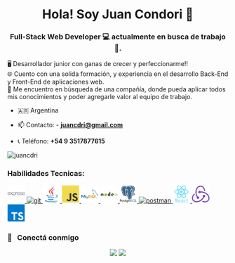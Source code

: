 
<h1 align="center">Hola! Soy Juan Condori 👋</h1>
<h3 align="center">Full-Stack Web Developer 💻 actualmente en busca de trabajo 🚀.</h3>
🖥️ Desarrollador junior con ganas de crecer y perfeccionarme!!<br/>
🌐 Cuento con una solida formación, y experiencia en el desarrollo Back-End y Front-End de aplicaciones web.<br/>
📣 Me encuentro en búsqueda de una compañía, donde pueda aplicar todos mis conocimientos y poder agregarle valor al equipo de trabajo.<br/>

- 🇦🇷 Argentina

- 📫 Contacto: - **juancdri@gmail.com**

- 📞 Teléfono: **+54 9 3517877615**

<p align="left"> <img src="https://komarev.com/ghpvc/?username=juancdri&label=Profile%20views&color=0e75b6&style=flat" alt="juancdri" /> </p>

<h3> Habilidades Tecnicas:</h3>
<p align="left"> 
<a href="https://expressjs.com" target="_blank"> <img src="https://raw.githubusercontent.com/devicons/devicon/master/icons/express/express-original-wordmark.svg" alt="express" width="40" height="40"/> </a> 
 <a href="https://git-scm.com/" target="_blank"> <img src="https://www.vectorlogo.zone/logos/git-scm/git-scm-icon.svg" alt="git" width="40" height="40"/> </a> 
  <a href="https://www.java.com" target="_blank"> <img src="https://raw.githubusercontent.com/devicons/devicon/master/icons/java/java-original.svg" alt="java" width="40" height="40"/> </a> 
  <a href="https://developer.mozilla.org/en-US/docs/Web/JavaScript" target="_blank"> <img src="https://raw.githubusercontent.com/devicons/devicon/master/icons/javascript/javascript-original.svg" alt="javascript" width="40" height="40"/> </a> 
  <a href="https://www.mysql.com/" target="_blank"> <img src="https://raw.githubusercontent.com/devicons/devicon/master/icons/mysql/mysql-original-wordmark.svg" alt="mysql" width="40" height="40"/> </a> 
  <a href="https://nodejs.org" target="_blank"> <img src="https://raw.githubusercontent.com/devicons/devicon/master/icons/nodejs/nodejs-original-wordmark.svg" alt="nodejs" width="40" height="40"/> </a> 
  <a href="https://www.postgresql.org" target="_blank"> <img src="https://raw.githubusercontent.com/devicons/devicon/master/icons/postgresql/postgresql-original-wordmark.svg" alt="postgresql" width="40" height="40"/> </a> 
  <a href="https://postman.com" target="_blank"> <img src="https://www.vectorlogo.zone/logos/getpostman/getpostman-icon.svg" alt="postman" width="40" height="40"/> </a> 
  <a href="https://reactjs.org/" target="_blank"> <img src="https://raw.githubusercontent.com/devicons/devicon/master/icons/react/react-original-wordmark.svg" alt="react" width="40" height="40"/> </a> 
  <a href="https://redux.js.org" target="_blank"> <img src="https://raw.githubusercontent.com/devicons/devicon/master/icons/redux/redux-original.svg" alt="redux" width="40" height="40"/> </a> 
  <a href="https://www.typescriptlang.org/" target="_blank"> <img src="https://raw.githubusercontent.com/devicons/devicon/master/icons/typescript/typescript-original.svg" alt="typescript" width="40" height="40"/> </a> 
</p>

<h3> 🤝 &nbsp; Conectá conmigo </h3>

<p align="center">
  <a href="https://www.linkedin.com/in/juancdri/"><img src="https://img.shields.io/badge/-Juan%20M.%20Condori-0077B5?style=flat-square&logo=Linkedin&logoColor=white"/></a>
<a href="mailto:juancdri@gmail.com"><img src="https://img.shields.io/badge/-juancdri@gmail.com-D14836?style=flat-square&logo=Gmail&logoColor=white"/></a>
  
<!--
**juancdri/juancdri** is a ✨ _special_ ✨ repository because its `README.md` (this file) appears on your GitHub profile.

Here are some ideas to get you started:

- 🔭 I’m currently working on ...
- 🌱 I’m currently learning ...
- 👯 I’m looking to collaborate on ...
- 🤔 I’m looking for help with ...
- 💬 Ask me about ...
- 📫 How to reach me: ...
- 😄 Pronouns: ...
- ⚡ Fun fact: ...
-->
